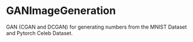 # GANImageGeneration
GAN (CGAN and DCGAN) for generating numbers from the MNIST Dataset and Pytorch Celeb Dataset.
